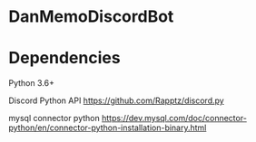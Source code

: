 # DanMemoDiscordBot

# Dependencies 

Python 3.6+

Discord Python API
https://github.com/Rapptz/discord.py

mysql connector python
https://dev.mysql.com/doc/connector-python/en/connector-python-installation-binary.html
